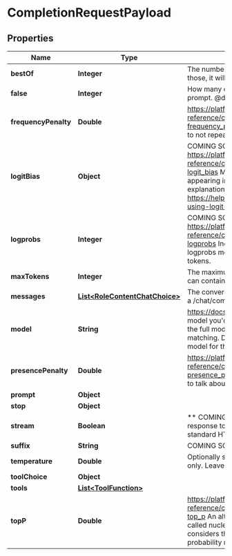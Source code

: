 

# CompletionRequestPayload


## Properties

| Name | Type | Description | Notes |
|------------ | ------------- | ------------- | -------------|
|**bestOf** | **Integer** | The number of responses to _generate_. Out of those, it will return the best &#x60;n&#x60;. |  [optional] |
|**false** | **Integer** | How many completions to generate for each prompt. @default 1  |  [optional] |
|**frequencyPenalty** | **Double** | https://platform.openai.com/docs/api-reference/completions/create#completions/create-frequency_penalty Increase the model&#39;s likelihood to not repeat tokens/words  |  [optional] |
|**logitBias** | **Object** | COMING SOON https://platform.openai.com/docs/api-reference/completions/create#completions/create-logit_bias Modify the likelihood of specified tokens appearing in the completion.  See here for a detailed explanation on how to use: https://help.openai.com/en/articles/5247780-using-logit-bias-to-define-token-probability  |  [optional] |
|**logprobs** | **Integer** | COMING SOON https://platform.openai.com/docs/api-reference/completions/create#completions/create-logprobs Include the log probabilities on the logprobs most likely tokens, as well the chosen tokens.  |  [optional] |
|**maxTokens** | **Integer** | The maximum number of tokens that the response can contain. |  [optional] |
|**messages** | [**List&lt;RoleContentChatChoice&gt;**](RoleContentChatChoice.md) | The conversation sent (with or without history) (for a /chat/completions request) |  [optional] |
|**model** | **String** | https://docs.pulze.ai/overview/models Specify the model you&#39;d like Pulze to use. (optional). Can be the full model name, or a subset for multi-matching.  Defaults to our dynamic routing, i.e. best model for this request.  |  [optional] |
|**presencePenalty** | **Double** | https://platform.openai.com/docs/api-reference/completions/create#completions/create-presence_penalty Increase the model&#39;s likelihood to talk about new topics  |  [optional] |
|**prompt** | **Object** |  |  [optional] |
|**stop** | **Object** |  |  [optional] |
|**stream** | **Boolean** | ** COMING SOON ** Specify if you want the response to be streamed or to be returned as a standard HTTP request  |  [optional] |
|**suffix** | **String** | COMING SOON |  [optional] |
|**temperature** | **Double** | Optionally specify the temperature for this request only. Leave empty to allow Pulze to guess it for you. |  [optional] |
|**toolChoice** | **Object** |  |  [optional] |
|**tools** | [**List&lt;ToolFunction&gt;**](ToolFunction.md) |  |  [optional] |
|**topP** | **Double** | https://platform.openai.com/docs/api-reference/completions/create#completions/create-top_p An alternative to sampling with temperature, called nucleus sampling, where the model considers the results of the tokens with top_p probability mass  |  [optional] |



